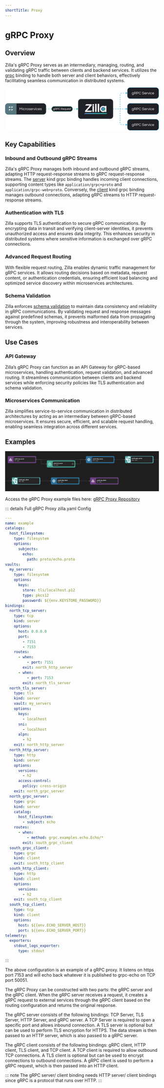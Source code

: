 ```yaml
---
shortTitle: Proxy
---
```


# gRPC Proxy

## Overview

Zilla's gRPC Proxy serves as an intermediary, managing, routing, and validating gRPC traffic between clients and backend services. It utilizes the [grpc](../../../reference/config/bindings/grpc/README.md) binding to handle both server and client behaviors, effectively facilitating seamless communication in distributed systems.

![Architecture Example](../images/gRPC%20Proxy.png)

## Key Capabilities

### Inbound and Outbound gRPC Streams

Zilla's gRPC Proxy manages both inbound and outbound gRPC streams, adapting HTTP request-response streams to gRPC request-response streams. The [server](../../../reference/config/bindings/grpc/server.md) kind grpc binding handles incoming client connections, supporting content types like `application/grpc+proto` and `application/grpc-web+proto`. Conversely, the [client](../../../reference/config/bindings/grpc/client.md) kind grpc binding manages outbound connections, adapting gRPC streams to HTTP request-response streams.

### Authentication with TLS

Zilla supports TLS authentication to secure gRPC communications. By encrypting data in transit and verifying client-server identities, it prevents unauthorized access and ensures data integrity. This enhances security in distributed systems where sensitive information is exchanged over gRPC connections.

### Advanced Request Routing

With flexible request routing, Zilla enables dynamic traffic management for gRPC services. It allows routing decisions based on metadata, request content, or authentication credentials, ensuring efficient load balancing and optimized service discovery within microservices architectures.

### Schema Validation

Zilla enforces [schema validation](../../../reference/config/catalogs/) to maintain data consistency and reliability in gRPC communications. By validating request and response messages against predefined schemas, it prevents malformed data from propagating through the system, improving robustness and interoperability between services.

## Use Cases

### API Gateway

Zilla’s gRPC Proxy can function as an API Gateway for gRPC-based microservices, handling authentication, request validation, and advanced routing. It streamlines communication between clients and backend services while enforcing security policies like TLS authentication and schema validation.

### Microservices Communication

Zilla simplifies service-to-service communication in distributed architectures by acting as an intermediary between gRPC-based microservices. It ensures secure, efficient, and scalable request handling, enabling seamless integration across different services.

## Examples

![gRPC Proxy Pipeline Example](../images/grpc-proxy.png)

Access the gRPC Proxy example files here: [gRPC Proxy Repository](https://github.com/aklivity/zilla/tree/develop/examples/grpc.proxy)

::: details Full gRPC Proxy zilla.yaml Config

```yaml
---
name: example
catalogs:
  host_filesystem:
    type: filesystem
    options:
      subjects:
        echo:
          path: proto/echo.proto
vaults:
  my_servers:
    type: filesystem
    options:
      keys:
        store: tls/localhost.p12
        type: pkcs12
        password: ${{env.KEYSTORE_PASSWORD}}
bindings:
  north_tcp_server:
    type: tcp
    kind: server
    options:
      host: 0.0.0.0
      port:
        - 7151
        - 7153
    routes:
      - when:
          - port: 7151
        exit: north_http_server
      - when:
          - port: 7153
        exit: north_tls_server
  north_tls_server:
    type: tls
    kind: server
    vault: my_servers
    options:
      keys:
        - localhost
      sni:
        - localhost
      alpn:
        - h2
    exit: north_http_server
  north_http_server:
    type: http
    kind: server
    options:
      versions:
        - h2
      access-control:
        policy: cross-origin
    exit: north_grpc_server
  north_grpc_server:
    type: grpc
    kind: server
    catalog:
      host_filesystem:
        - subject: echo
    routes:
      - when:
          - method: grpc.examples.echo.Echo/*
        exit: south_grpc_client
  south_grpc_client:
    type: grpc
    kind: client
    exit: south_http_client
  south_http_client:
    type: http
    kind: client
    options:
      versions:
        - h2
    exit: south_tcp_client
  south_tcp_client:
    type: tcp
    kind: client
    options:
      host: ${{env.ECHO_SERVER_HOST}}
      port: ${{env.ECHO_SERVER_PORT}}
telemetry:
  exporters:
    stdout_logs_exporter:
      type: stdout
```

:::

The above configuration is an example of a gRPC proxy. It listens on https port 7153 and will echo back whatever it is published to grpc-echo on TCP port 50051.

The gRPC Proxy can be constructed with two parts: the gRPC server and the gRPC client. When the gRPC server receives a request, it creates a gRPC request to external services through the gRPC client based on the routing configuration and returns the original response.

The gRPC server consists of the following bindings: TCP Server, TLS Server, HTTP Server, and gRPC server. A TCP Server is required to open a specific port and allows inbound connection. A TLS server is optional but can be used to perform TLS encryption for HTTPS. The data stream is then passed to an HTTP server, which is also passed to a gRPC server.

The gRPC client consists of the following bindings: gRPC client, HTTP client, TLS client, and TCP client. A TCP client is required to allow outbound TCP connections. A TLS client is optional but can be used to encrypt connections to outbound connections. A gRPC client is used to perform a gRPC request, which is then passed into an HTTP client.

::: note
The gRPC server/ client binding needs HTTP server/ client bindings since gRPC is a protocol that runs over HTTP.
:::
